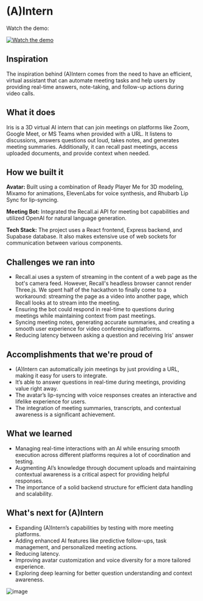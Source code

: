 # (A)Intern

Watch the demo:

[![Watch the demo](https://img.youtube.com/vi/qoR3mv23wPs/maxresdefault.jpg)](https://youtu.be/qoR3mv23wPs?si=Ro5gzIvniRAQinu_)

## Inspiration
The inspiration behind (A)Intern comes from the need to have an efficient, virtual assistant that can automate meeting tasks and help users by providing real-time answers, note-taking, and follow-up actions during video calls.

## What it does
Iris is a 3D virtual AI intern that can join meetings on platforms like Zoom, Google Meet, or MS Teams when provided with a URL. It listens to discussions, answers questions out loud, takes notes, and generates meeting summaries. Additionally, it can recall past meetings, access uploaded documents, and provide context when needed.



## How we built it
**Avatar:** Built using a combination of Ready Player Me for 3D modeling, Mixamo for animations, ElevenLabs for voice synthesis, and Rhubarb Lip Sync for lip-syncing.

**Meeting Bot:** Integrated the Recall.ai API for meeting bot capabilities and utilized OpenAI for natural language generation.

**Tech Stack:** The project uses a React frontend, Express backend, and Supabase database. It also makes extensive use of web sockets for communication between various components.

##  Challenges we ran into
- Recall.ai uses a system of streaming in the content of a web page as the bot's camera feed. However, Recall's headless browser cannot render Three.js. We spent half of the hackathon to finally come to a workaround: streaming the page as a video into another page, which Recall looks at to stream into the meeting.
- Ensuring the bot could respond in real-time to questions during meetings while maintaining context from past meetings.
- Syncing meeting notes, generating accurate summaries, and creating a smooth user experience for video conferencing platforms.
- Reducing latency between asking a question and receiving Iris' answer

## Accomplishments that we're proud of
- (A)Intern can automatically join meetings by just providing a URL, making it easy for users to integrate.
- It’s able to answer questions in real-time during meetings, providing value right away.
- The avatar’s lip-syncing with voice responses creates an interactive and lifelike experience for users.
- The integration of meeting summaries, transcripts, and contextual awareness is a significant achievement.

## What we learned
- Managing real-time interactions with an AI while ensuring smooth execution across different platforms requires a lot of coordination and testing.
- Augmenting AI’s knowledge through document uploads and maintaining contextual awareness is a critical aspect for providing helpful responses.
- The importance of a solid backend structure for efficient data handling and scalability.

## What's next for (A)Intern
- Expanding (A)Intern’s capabilities by testing with more meeting platforms.
- Adding enhanced AI features like predictive follow-ups, task management, and personalized meeting actions.
- Reducing latency.
- Improving avatar customization and voice diversity for a more tailored experience.
- Exploring deep learning for better question understanding and context awareness.

![image](https://github.com/user-attachments/assets/8ab3c7c2-d9d8-4ec2-80c0-844642df8c61)
